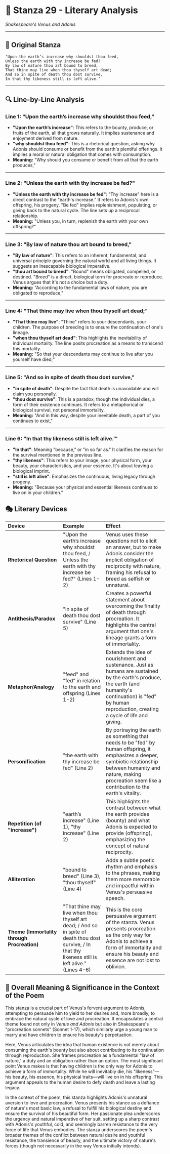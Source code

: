 # 🌹 Stanza 29 - Literary Analysis
*Shakespeare's Venus and Adonis*

---

## 📖 Original Stanza
```
‘Upon the earth’s increase why shouldst thou feed,
Unless the earth with thy increase be fed?
By law of nature thou art bound to breed,
That thine may live when thou thyself art dead;     
And so in spite of death thou dost survive,
In that thy likeness still is left alive.’
```

---

## 🔍 Line-by-Line Analysis

### Line 1: "Upon the earth’s increase why shouldst thou feed,"
*   **"Upon the earth’s increase"**: This refers to the bounty, produce, or fruits of the earth, all that grows naturally. It implies sustenance and enjoyment derived from nature.
*   **"why shouldst thou feed"**: This is a rhetorical question, asking why Adonis should consume or benefit from the earth's plentiful offerings. It implies a moral or natural obligation that comes with consumption.
*   **Meaning:** "Why should you consume or benefit from all that the earth produces,"

---

### Line 2: "Unless the earth with thy increase be fed?"
*   **"Unless the earth with thy increase be fed"**: "Thy increase" here is a direct contrast to the "earth's increase." It refers to Adonis's own offspring, his progeny. "Be fed" implies replenishment, populating, or giving back to the natural cycle. The line sets up a reciprocal relationship.
*   **Meaning:** "Unless you, in turn, replenish the earth with your own offspring?"

---

### Line 3: "By law of nature thou art bound to breed,"
*   **"By law of nature"**: This refers to an inherent, fundamental, and universal principle governing the natural world and all living things. It suggests an inescapable biological imperative.
*   **"thou art bound to breed"**: "Bound" means obligated, compelled, or destined. "Breed" is a direct, biological term for procreate or reproduce. Venus argues that it's not a choice but a duty.
*   **Meaning:** "According to the fundamental laws of nature, you are obligated to reproduce,"

---

### Line 4: "That thine may live when thou thyself art dead;"
*   **"That thine may live"**: "Thine" refers to your descendants, your children. The purpose of breeding is to ensure the continuation of one's lineage.
*   **"when thou thyself art dead"**: This highlights the inevitability of individual mortality. The line posits procreation as a means to transcend this mortality.
*   **Meaning:** "So that your descendants may continue to live after you yourself have died;"

---

### Line 5: "And so in spite of death thou dost survive,"
*   **"in spite of death"**: Despite the fact that death is unavoidable and will claim you personally.
*   **"thou dost survive"**: This is a paradox; though the individual dies, a form of their existence continues. It refers to a metaphorical or biological survival, not personal immortality.
*   **Meaning:** "And in this way, despite your inevitable death, a part of you continues to exist,"

---

### Line 6: "In that thy likeness still is left alive.’"
*   **"In that"**: Meaning "because," or "in so far as." It clarifies the reason for the survival mentioned in the previous line.
*   **"thy likeness"**: This refers to your image, your physical form, your beauty, your characteristics, and your essence. It's about leaving a biological imprint.
*   **"still is left alive"**: Emphasizes the continuous, living legacy through progeny.
*   **Meaning:** "Because your physical and essential likeness continues to live on in your children."

## 🎭 Literary Devices

| Device               | Example                                                              | Effect                                                                                                                                                                                                                                           |
| :------------------- | :------------------------------------------------------------------- | :----------------------------------------------------------------------------------------------------------------------------------------------------------------------------------------------------------------------------------------------- |
| **Rhetorical Question** | "Upon the earth’s increase why shouldst thou feed, / Unless the earth with thy increase be fed?" (Lines 1-2) | Venus uses these questions not to elicit an answer, but to make Adonis consider the implicit obligation of reciprocity with nature, framing his refusal to breed as selfish or unnatural.                                                              |
| **Antithesis/Paradox** | "in spite of death thou dost survive" (Line 5)                    | Creates a powerful statement about overcoming the finality of death through procreation. It highlights the central argument that one's lineage grants a form of immortality.                                                                 |
| **Metaphor/Analogy**   | "feed" and "fed" in relation to the earth and offspring (Lines 1-2) | Extends the idea of nourishment and sustenance. Just as humans are sustained by the earth's produce, the earth (and humanity's continuation) is "fed" by human reproduction, creating a cycle of life and giving.                                     |
| **Personification**    | "the earth with thy increase be fed" (Line 2)                        | By portraying the earth as something that needs to be "fed" by human offspring, it emphasizes a deeper, symbiotic relationship between humanity and nature, making procreation seem like a contribution to the earth's vitality.             |
| **Repetition (of "increase")** | "earth’s increase" (Line 1), "thy increase" (Line 2)                 | This highlights the contrast between what the earth provides (bounty) and what Adonis is expected to provide (offspring), emphasizing the concept of natural reciprocity.                                                                      |
| **Alliteration**       | "bound to breed" (Line 3), "thou thyself" (Line 4)                   | Adds a subtle poetic rhythm and emphasis to the phrases, making them more memorable and impactful within Venus's persuasive speech.                                                                                                            |
| **Theme (Immortality through Procreation)** | "That thine may live when thou thyself art dead; / And so in spite of death thou dost survive, / In that thy likeness still is left alive." (Lines 4-6) | This is the core persuasive argument of the stanza. Venus presents procreation as the only way for Adonis to achieve a form of immortality and ensure his beauty and essence are not lost to oblivion.                                             |

## 🎯 Overall Meaning & Significance in the Context of the Poem

This stanza is a crucial part of Venus's fervent argument to Adonis, attempting to persuade him to yield to her desires and, more broadly, to embrace the natural cycle of love and procreation. It encapsulates a central theme found not only in *Venus and Adonis* but also in Shakespeare's "procreation sonnets" (Sonnet 1-17), which similarly urge a young man to marry and have children to ensure his beauty's perpetuation.

Here, Venus articulates the idea that human existence is not merely about consuming the earth's bounty but also about contributing to its continuation through reproduction. She frames procreation as a fundamental "law of nature," a duty and an obligation rather than an option. The most significant point Venus makes is that having children is the only way for Adonis to achieve a form of immortality. While he will inevitably die, his "likeness"—his beauty, his essence, his physical traits—will live on in his offspring. This argument appeals to the human desire to defy death and leave a lasting legacy.

In the context of the poem, this stanza highlights Adonis's unnatural aversion to love and procreation. Venus presents his stance as a defiance of nature's most basic law, a refusal to fulfill his biological destiny and ensure the survival of his beautiful form. Her passionate plea underscores the urgency and natural imperative of her suit, setting up a sharp contrast with Adonis's youthful, cold, and seemingly barren resistance to the very force of life that Venus embodies. The stanza underscores the poem's broader themes of the conflict between natural desire and youthful resistance, the transience of beauty, and the ultimate victory of nature's forces (though not necessarily in the way Venus initially intends).
